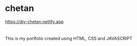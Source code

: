 # chetan
https://div-chetan.netlify.app
#
This is my portfolio created using HTML, CSS and JAVASCRIPT

